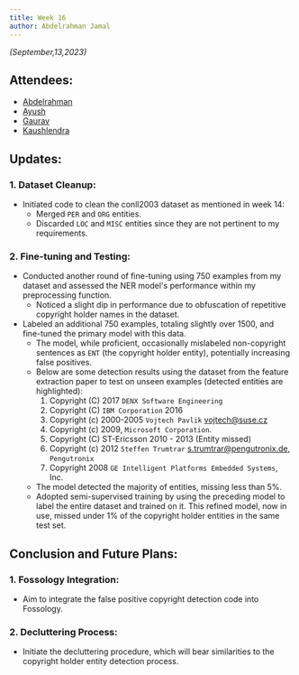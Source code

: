 ```yaml
---
title: Week 16
author: Abdelrahman Jamal
---
```

<!--
SPDX-License-Identifier: CC-BY-SA-4.0

SPDX-FileCopyrightText: 2023 Abdelrahman Jamal <abdelrahmanjamal5565@gmail.com>
-->

*(September,13,2023)*

## Attendees:

* [Abdelrahman](https://github.com/Hero2323)
* [Ayush](https://github.com/hastagAB)
* [Gaurav](https://github.com/GMishx)
* [Kaushlendra](https://github.com/Kaushl2208)


## Updates:

### 1. Dataset Cleanup:
   - Initiated code to clean the conll2003 dataset as mentioned in week 14:
     * Merged `PER` and `ORG` entities.
     * Discarded `LOC` and `MISC` entities since they are not pertinent to my requirements.

### 2. Fine-tuning and Testing:
   - Conducted another round of fine-tuning using 750 examples from my dataset and assessed the NER model's performance within my preprocessing function.
     * Noticed a slight dip in performance due to obfuscation of repetitive copyright holder names in the dataset.
   - Labeled an additional 750 examples, totaling slightly over 1500, and fine-tuned the primary model with this data.
     * The model, while proficient, occasionally mislabeled non-copyright sentences as `ENT` (the copyright holder entity), potentially increasing false positives.
     * Below are some detection results using the dataset from the feature extraction paper to test on unseen examples (detected entities are highlighted):
       1. Copyright (C) 2017 `DENX Software Engineering`
       2. Copyright (C) `IBM Corporation` 2016
       3. Copyright (c) 2000-2005 `Vojtech Pavlik` <vojtech@suse.cz>
       4. Copyright (c) 2009, `Microsoft Corporation`.
       5. Copyright (C) ST-Ericsson 2010 - 2013 (Entity missed)
       6. Copyright (c) 2012 `Steffen Trumtrar` <s.trumtrar@pengutronix.de>, `Pengutronix`
       7. Copyright 2008 `GE Intelligent Platforms Embedded Systems`, Inc.
     * The model detected the majority of entities, missing less than 5%.
     * Adopted semi-supervised training by using the preceding model to label the entire dataset and trained on it. This refined model, now in use, missed under 1% of the copyright holder entities in the same test set.

## Conclusion and Future Plans:

### 1. Fossology Integration:
   - Aim to integrate the false positive copyright detection code into Fossology.

### 2. Decluttering Process:
   - Initiate the decluttering procedure, which will bear similarities to the copyright holder entity detection process.


